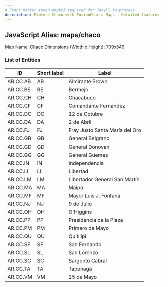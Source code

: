 ```yaml
---
# Front matter (even empty) required for Jekyll to process
description: Explore Chaco with FusionCharts Maps – Detailed features for seamless integration. Try now & enhance your data visualization today! 
---
```


## JavaScript Alias: maps/chaco

Map Name: Chaco
Dimensions (Width x Height): 709x549

### List of Entities

ID  | Short label | Label
---|---|---|
AR.CC.AB  | AB     | Almirante Brown                
AR.CC.BE  | BE     | Bermejo                        
AR.CC.CH  | CH     | Chacabuco                      
AR.CC.CF  | CF     | Comandante Fernández           
AR.CC.DC  | DC     | 12 de Octubre                  
AR.CC.DA  | DA     | 2 de Abril                     
AR.CC.FJ  | FJ     | Fray Justo Santa María del Oro 
AR.CC.GB  | GB     | General Belgrano               
AR.CC.GD  | GD     | General Donovan                
AR.CC.GG  | GG     | General Güemes                 
AR.CC.IN  | IN     | Independencia                  
AR.CC.LI  | LI     | Libertad                       
AR.CC.LM  | LM     | Libertador General San Martín  
AR.CC.MA  | MA     | Maipú                          
AR.CC.MF  | MF     | Mayor Luis J. Fontana          
AR.CC.NJ  | NJ     | 9 de Julio                     
AR.CC.OH  | OH     | O\'Higgins                     
AR.CC.PP  | PP     | Presidencia de la Plaza        
AR.CC.PM  | PM     | Primero de Mayo                
AR.CC.QU  | QU     | Quitilipi                      
AR.CC.SF  | SF     | San Fernando                   
AR.CC.SL  | SL     | San Lorenzo                    
AR.CC.SC  | SC     | Sargento Cabral                
AR.CC.TA  | TA     | Tapenagá                       
AR.CC.VM  | VM     | 25 de Mayo                     
